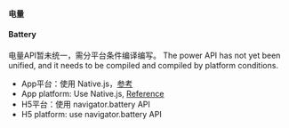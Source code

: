#### 电量
#### Battery

电量API暂未统一，需分平台条件编译编写。
The power API has not yet been unified, and it needs to be compiled and compiled by platform conditions.

- App平台：使用 Native.js，[参考](https://ask.dcloud.net.cn/article/992)
- App platform: Use Native.js, [Reference](https://ask.dcloud.net.cn/article/992)
- H5平台：使用 navigator.battery API
- H5 platform: use navigator.battery API